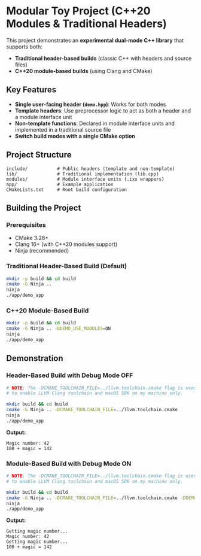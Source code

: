 # Modular Toy Project (C++20 Modules & Traditional Headers)

This project demonstrates an **experimental dual-mode C++ library** that supports both:
- **Traditional header-based builds** (classic C++ with headers and source files)
- **C++20 module-based builds** (using Clang and CMake)

## Key Features
- **Single user-facing header (`demo.hpp`)**: Works for both modes
- **Template headers**: Use preprocessor logic to act as both a header and a module interface unit
- **Non-template functions**: Declared in module interface units and implemented in a traditional source file
- **Switch build modes with a single CMake option**

## Project Structure
```
include/           # Public headers (template and non-template)
lib/               # Traditional implementation (lib.cpp)
modules/           # Module interface units (.ixx wrappers)
app/               # Example application
CMakeLists.txt     # Root build configuration
```

## Building the Project

### Prerequisites
- CMake 3.28+
- Clang 16+ (with C++20 modules support)
- Ninja (recommended)


### Traditional Header-Based Build (Default)
```sh
mkdir -p build && cd build
cmake -G Ninja ..
ninja
./app/demo_app
```

### C++20 Module-Based Build
```sh
mkdir -p build && cd build
cmake -G Ninja .. -DDEMO_USE_MODULES=ON
ninja
./app/demo_app
```

## Demonstration

### Header-Based Build with Debug Mode OFF
```sh
# NOTE: The -DCMAKE_TOOLCHAIN_FILE=../llvm.toolchain.cmake flag is used here
# to enable LLVM Clang toolchain and macOS SDK on my machine only. 

mkdir build && cd build
cmake -G Ninja .. -DCMAKE_TOOLCHAIN_FILE=../llvm.toolchain.cmake
ninja
./app/demo_app
```

**Output:**
```
Magic number: 42
100 + magic = 142
```

### Module-Based Build with Debug Mode ON
```sh
# NOTE: The -DCMAKE_TOOLCHAIN_FILE=../llvm.toolchain.cmake flag is used here
# to enable LLVM Clang toolchain and macOS SDK on my machine only. 

mkdir build && cd build
cmake -G Ninja .. -DCMAKE_TOOLCHAIN_FILE=../llvm.toolchain.cmake -DDEMO_USE_MODULES=ON -DDEMO_DEBUG=ON
ninja
./app/demo_app
```

**Output:**
```
Getting magic number...
Magic number: 42
Getting magic number...
100 + magic = 142
```